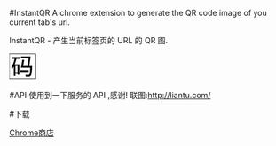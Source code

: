 #InstantQR
A chrome extension to generate the QR code image of you current tab's url.

InstantQR - 产生当前标签页的 URL 的 QR 图.

![](src/icon48.png)

#API
使用到一下服务的 API ,感谢!
联图:http://liantu.com/

#下载

[Chrome商店](https://chrome.google.com/webstore/detail/instantqr/fjhhlfjdpnfmamhlnbgejlkbpopijjbn?utm_source=chrome-ntp-icon)
